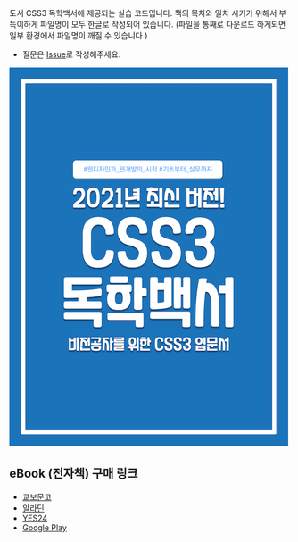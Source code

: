 도서 CSS3 독학백서에 제공되는 실습 코드입니다. 책의 목차와 일치 시키기 위해서 부득이하게 파일명이 모두 한글로 작성되어 있습니다. (파일을 통째로 다운로드 하게되면 일부 환경에서 파일명이 깨질 수 있습니다.)

- 질문은 [Issue](https://github.com/dalmoori/basic-css3-2021/issues)로 작성해주세요.

![](./images/cover.png)

## eBook (전자책) 구매 링크

-   [교보문고](http://digital.kyobobook.co.kr/digital/ebook/ebookDetail.ink?selectedLargeCategory=001&barcode=480D210330180&orderClick=LAG&Kc=)
-   [알라딘](https://www.aladin.co.kr/shop/wproduct.aspx?ItemId=268128304)
-   [YES24](http://www.yes24.com/Product/Goods/98828987?OzSrank=1)
-   [Google Play](https://play.google.com/store/books/details/%ED%95%B4%EB%8B%AC%EB%B3%84_CSS3_%EB%8F%85%ED%95%99%EB%B0%B1%EC%84%9C?id=_UwlEAAAQBAJ)
